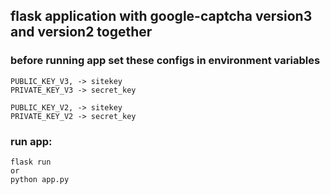 ## flask application with google-captcha version3 and version2 together

### before running app set these configs in environment variables

    PUBLIC_KEY_V3, -> sitekey
    PRIVATE_KEY_V3 -> secret_key

    PUBLIC_KEY_V2, -> sitekey
    PRIVATE_KEY_V2 -> secret_key

### run app:

    flask run
    or 
    python app.py